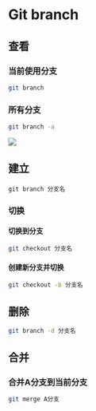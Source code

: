 <!--
 * @Description: 
 * @Version: 1.0
 * @Author: DaLao
 * @Email: dalao@xxx.com
 * @Date: 2021-03-17 18:20:22
 * @LastEditors: Li Yuanhao
 * @LastEditTime: 2023-04-05 02:15:37
-->

# Git branch


## 查看


### 当前使用分支

```sh
git branch
```


### 所有分支

```sh
git branch -a
```


![](https://cdn.hurra.ltd/img/20220112081438.png)


## 建立

```
git branch 分支名
```

### 切换

#### 切换到分支

```sh
git checkout 分支名
```

#### 创建新分支并切换

```sh
git checkout -b 分支名
```


## 删除


```sh
git branch -d 分支名
```


## 合并


### 合并A分支到当前分支

```sh
git merge A分支
```